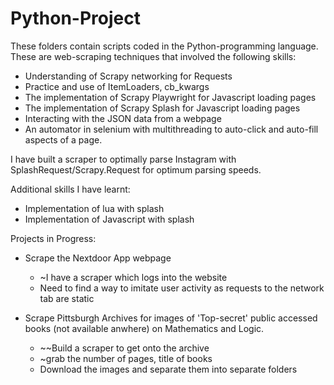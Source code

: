 # Python-Project

These folders contain scripts coded in the Python-programming language. These are web-scraping techniques that involved the following skills:
- Understanding of Scrapy networking for Requests
- Practice and use of ItemLoaders, cb_kwargs
- The implementation of Scrapy Playwright for Javascript loading pages
- The implementation of Scrapy Splash for Javascript loading pages
- Interacting with the JSON data from a webpage 
- An automator in selenium with multithreading to auto-click and auto-fill aspects of a page.

I have built a scraper to optimally parse Instagram with SplashRequest/Scrapy.Request for optimum parsing speeds.

Additional skills I have learnt:
- Implementation of lua with splash
- Implementation of Javascript with splash

Projects in Progress:
- Scrape the Nextdoor App webpage
  - ~I have a scraper which logs into the website
  - Need to find a way to imitate user activity as requests to the network tab are static

- Scrape Pittsburgh Archives for images of 'Top-secret' public accessed books (not available anwhere) on Mathematics and Logic.
  - ~~Build a scraper to get onto the archive
  - ~grab the number of pages, title of books
  - Download the images and separate them into separate folders
